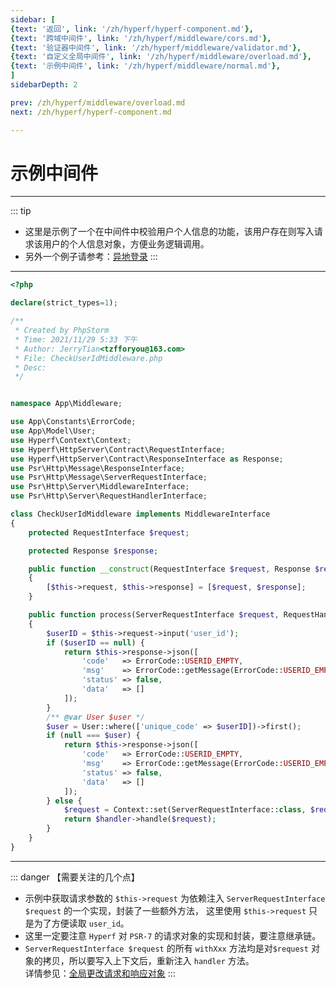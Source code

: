 ```yaml
---
sidebar: [
{text: '返回', link: '/zh/hyperf/hyperf-component.md'},
{text: '跨域中间件', link: '/zh/hyperf/middleware/cors.md'},
{text: '验证器中间件', link: '/zh/hyperf/middleware/validator.md'},
{text: '自定义全局中间件', link: '/zh/hyperf/middleware/overload.md'},
{text: '示例中间件', link: '/zh/hyperf/middleware/normal.md'},
]
sidebarDepth: 2

prev: /zh/hyperf/middleware/overload.md
next: /zh/hyperf/hyperf-component.md

---
```


# 示例中间件

---

::: tip
- 这里是示例了一个在中间件中校验用户个人信息的功能，该用户存在则写入请求该用户的个人信息对象，方便业务逻辑调用。
- 另外一个例子请参考：[异地登录](https://github.com/JerryTZF/hyperf-demo/blob/main/app/Middleware/CheckTokenMiddleware.php)
:::

---

```php
<?php

declare(strict_types=1);

/**
 * Created by PhpStorm
 * Time: 2021/11/29 5:33 下午
 * Author: JerryTian<tzfforyou@163.com>
 * File: CheckUserIdMiddleware.php
 * Desc:
 */


namespace App\Middleware;

use App\Constants\ErrorCode;
use App\Model\User;
use Hyperf\Context\Context;
use Hyperf\HttpServer\Contract\RequestInterface;
use Hyperf\HttpServer\Contract\ResponseInterface as Response;
use Psr\Http\Message\ResponseInterface;
use Psr\Http\Message\ServerRequestInterface;
use Psr\Http\Server\MiddlewareInterface;
use Psr\Http\Server\RequestHandlerInterface;

class CheckUserIdMiddleware implements MiddlewareInterface
{
    protected RequestInterface $request;

    protected Response $response;

    public function __construct(RequestInterface $request, Response $response)
    {
        [$this->request, $this->response] = [$request, $response];
    }

    public function process(ServerRequestInterface $request, RequestHandlerInterface $handler): ResponseInterface
    {
        $userID = $this->request->input('user_id');
        if ($userID == null) {
            return $this->response->json([
                'code'   => ErrorCode::USERID_EMPTY,
                'msg'    => ErrorCode::getMessage(ErrorCode::USERID_EMPTY),
                'status' => false,
                'data'   => []
            ]);
        }
        /** @var User $user */
        $user = User::where(['unique_code' => $userID])->first();
        if (null === $user) {
            return $this->response->json([
                'code'   => ErrorCode::USERID_EMPTY,
                'msg'    => ErrorCode::getMessage(ErrorCode::USERID_EMPTY),
                'status' => false,
                'data'   => []
            ]);
        } else {
            $request = Context::set(ServerRequestInterface::class, $request->withAttribute('user', $user));
            return $handler->handle($request);
        }
    }
}
```

---

::: danger 【需要关注的几个点】
- 示例中获取请求参数的 `$this->request` 为依赖注入 `ServerRequestInterface $request` 的一个实现，封装了一些额外方法，
这里使用 `$this->request` 只是为了方便读取 `user_id`。
- 这里一定要注意 `Hyperf` 对 `PSR-7` 的请求对象的实现和封装，要注意继承链。
- `ServerRequestInterface $request` 的所有 `withXxx` 方法均是对`$request` 对象的拷贝，所以要写入上下文后，重新注入 `handler` 方法。\
详情参见：[全局更改请求和响应对象](https://hyperf.wiki/2.2/#/zh-cn/middleware/middleware?id=%e5%85%a8%e5%b1%80%e6%9b%b4%e6%94%b9%e8%af%b7%e6%b1%82%e5%92%8c%e5%93%8d%e5%ba%94%e5%af%b9%e8%b1%a1)
:::